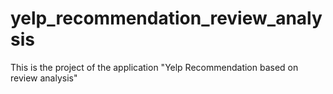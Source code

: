# yelp_recommendation_review_analysis
This is the project of the application "Yelp Recommendation based on review analysis"
